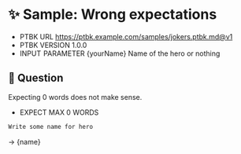 # ✨ Sample: Wrong expectations

-   PTBK URL https://ptbk.example.com/samples/jokers.ptbk.md@v1
-   PTBK VERSION 1.0.0
-   INPUT  PARAMETER {yourName} Name of the hero or nothing

## 💬 Question

Expecting 0 words does not make sense.

-   EXPECT MAX 0 WORDS

```markdown
Write some name for hero
```

-> {name}
